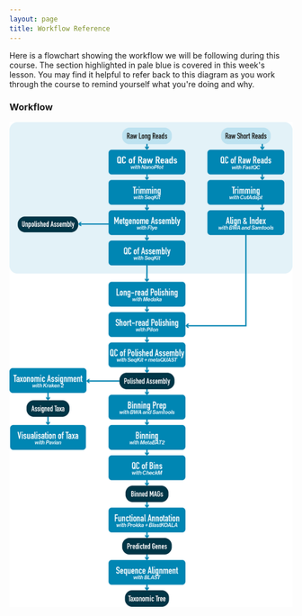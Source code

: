 ```yaml
---
layout: page
title: Workflow Reference
---
```

Here is a flowchart showing the workflow we will be following during this course. The section highlighted in pale blue is covered in this week's lesson. You may find it helpful to refer back to this diagram as you work through the course to remind yourself what you're doing and why.

### Workflow
![Workflow diagram with quality control, trimming and metagenome assembly steps highlighted](fig/workflow_01_highlight.png)